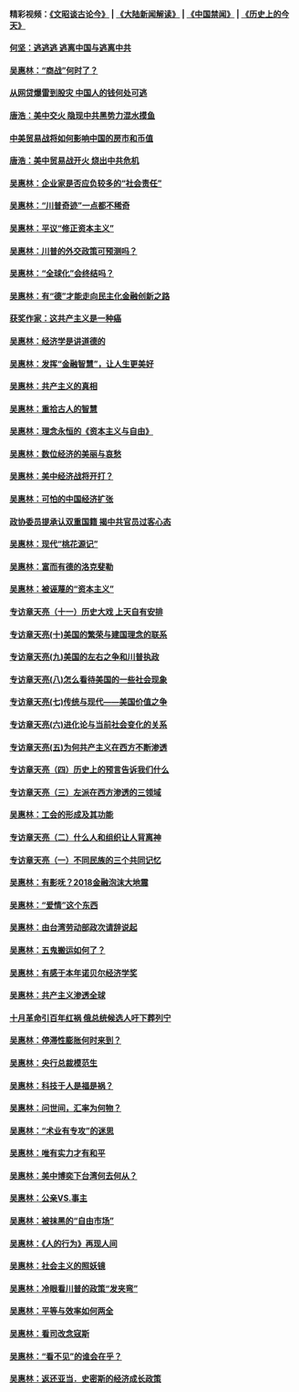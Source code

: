 #### 精彩视频：[《文昭谈古论今》](https://github.com/gfw-breaker/wenzhao/blob/master/README.md?t=11102131) | [《大陆新闻解读》](https://github.com/gfw-breaker/ntdtv-comedy/blob/master/README.md?t=11102131) | [《中国禁闻》](https://github.com/gfw-breaker/ntdtv-news/blob/master/README.md?t=11102131) | [《历史上的今天》](https://github.com/gfw-breaker/today-in-history/blob/master/README.md?t=11102131) 

#### [何坚：逃逃逃 逃离中国与逃离中共](../pages/nsc423/n10592891.md?t=11102131) 

#### [吴惠林：“商战”何时了？](../pages/nsc423/n10573558.md?t=11102131) 

#### [从网贷爆雷到股灾 中国人的钱何处可逃](../pages/nsc423/n10572800.md?t=11102131) 

#### [唐浩：美中交火 隐现中共黑势力混水摸鱼](../pages/nsc423/n10544040.md?t=11102131) 

#### [中美贸易战将如何影响中国的房市和币值](../pages/nsc423/n10543697.md?t=11102131) 

#### [唐浩：美中贸易战开火 烧出中共危机](../pages/nsc423/n10540126.md?t=11102131) 

#### [吴惠林：企业家是否应负较多的“社会责任”](../pages/nsc423/n10535022.md?t=11102131) 

#### [吴惠林：“川普奇迹”一点都不稀奇](../pages/nsc423/n10512808.md?t=11102131) 

#### [吴惠林：平议“修正资本主义”](../pages/nsc423/n10495724.md?t=11102131) 

#### [吴惠林：川普的外交政策可预测吗？](../pages/nsc423/n10462387.md?t=11102131) 

#### [吴惠林：“全球化”会终结吗？](../pages/nsc423/n10452838.md?t=11102131) 

#### [吴惠林：有“德”才能走向民主化金融创新之路](../pages/nsc423/n10432292.md?t=11102131) 

#### [获奖作家：这共产主义是一种癌](../pages/nsc423/n10431541.md?t=11102131) 

#### [吴惠林：经济学是讲道德的](../pages/nsc423/n10398014.md?t=11102131) 

#### [吴惠林：发挥“金融智慧”，让人生更美好](../pages/nsc423/n10375019.md?t=11102131) 

#### [吴惠林：共产主义的真相](../pages/nsc423/n10351394.md?t=11102131) 

#### [吴惠林：重拾古人的智慧](../pages/nsc423/n10337691.md?t=11102131) 

#### [吴惠林：理念永恒的《资本主义与自由》](../pages/nsc423/n10316274.md?t=11102131) 

#### [吴惠林：数位经济的美丽与哀愁](../pages/nsc423/n10292946.md?t=11102131) 

#### [吴惠林：美中经济战将开打？](../pages/nsc423/n10258825.md?t=11102131) 

#### [吴惠林：可怕的中国经济扩张](../pages/nsc423/n10219147.md?t=11102131) 

#### [政协委员提承认双重国籍 揭中共官员过客心态](../pages/nsc423/n10208809.md?t=11102131) 

#### [吴惠林：现代“桃花源记”](../pages/nsc423/n10185234.md?t=11102131) 

#### [吴惠林：富而有德的洛克斐勒](../pages/nsc423/n10142264.md?t=11102131) 

#### [吴惠林：被诬蔑的“资本主义”](../pages/nsc423/n10124816.md?t=11102131) 

#### [专访章天亮（十一）历史大戏 上天自有安排](../pages/nsc423/n10094905.md?t=11102131) 

#### [专访章天亮(十)美国的繁荣与建国理念的联系](../pages/nsc423/n10094899.md?t=11102131) 

#### [专访章天亮(九)美国的左右之争和川普执政](../pages/nsc423/n10094889.md?t=11102131) 

#### [专访章天亮(八)怎么看待美国的一些社会现象](../pages/nsc423/n10094857.md?t=11102131) 

#### [专访章天亮(七)传统与现代——美国价值之争](../pages/nsc423/n10093140.md?t=11102131) 

#### [专访章天亮(六)进化论与当前社会变化的关系](../pages/nsc423/n10092036.md?t=11102131) 

#### [专访章天亮(五)为何共产主义在西方不断渗透](../pages/nsc423/n10083620.md?t=11102131) 

#### [专访章天亮（四）历史上的预言告诉我们什么](../pages/nsc423/n10083606.md?t=11102131) 

#### [专访章天亮（三）左派在西方渗透的三领域](../pages/nsc423/n10081115.md?t=11102131) 

#### [吴惠林：工会的形成及其功能](../pages/nsc423/n10080633.md?t=11102131) 

#### [专访章天亮（二）什么人和组织让人背离神](../pages/nsc423/n10076637.md?t=11102131) 

#### [专访章天亮（一）不同民族的三个共同记忆](../pages/nsc423/n10074188.md?t=11102131) 

#### [吴惠林：有影呒？2018金融泡沫大地震](../pages/nsc423/n10040534.md?t=11102131) 

#### [吴惠林：“爱情”这个东西](../pages/nsc423/n10019423.md?t=11102131) 

#### [吴惠林：由台湾劳动部政次请辞说起](../pages/nsc423/n9979679.md?t=11102131) 

#### [吴惠林：五鬼搬运如何了？](../pages/nsc423/n9925338.md?t=11102131) 

#### [吴惠林：有感于本年诺贝尔经济学奖](../pages/nsc423/n9871883.md?t=11102131) 

#### [吴惠林：共产主义渗透全球](../pages/nsc423/n9812748.md?t=11102131) 

#### [十月革命引百年红祸 俄总统候选人吁下葬列宁](../pages/nsc423/n9810182.md?t=11102131) 

#### [吴惠林：停滞性膨胀何时来到？](../pages/nsc423/n9764136.md?t=11102131) 

#### [吴惠林：央行总裁模范生](../pages/nsc423/n9728134.md?t=11102131) 

#### [吴惠林：科技于人是福是祸？](../pages/nsc423/n9672982.md?t=11102131) 

#### [吴惠林：问世间，汇率为何物？](../pages/nsc423/n9621788.md?t=11102131) 

#### [吴惠林：“术业有专攻”的迷思](../pages/nsc423/n9580363.md?t=11102131) 

#### [吴惠林：唯有实力才有和平](../pages/nsc423/n9529599.md?t=11102131) 

#### [吴惠林：美中博奕下台湾何去何从？](../pages/nsc423/n9483598.md?t=11102131) 

#### [吴惠林：公亲VS.事主](../pages/nsc423/n9425637.md?t=11102131) 

#### [吴惠林：被抹黑的“自由市场”](../pages/nsc423/n9351545.md?t=11102131) 

#### [吴惠林：《人的行为》再现人间](../pages/nsc423/n9296339.md?t=11102131) 

#### [吴惠林：社会主义的照妖镜](../pages/nsc423/n9243460.md?t=11102131) 

#### [吴惠林：冷眼看川普的政策“发夹弯”](../pages/nsc423/n9120684.md?t=11102131) 

#### [吴惠林：平等与效率如何两全](../pages/nsc423/n9075430.md?t=11102131) 

#### [吴惠林：看司改念寇斯](../pages/nsc423/n9024915.md?t=11102131) 

#### [吴惠林：“看不见”的谁会在乎？](../pages/nsc423/n8977488.md?t=11102131) 

#### [吴惠林：返还亚当．史密斯的经济成长政策](../pages/nsc423/n8931896.md?t=11102131) 

